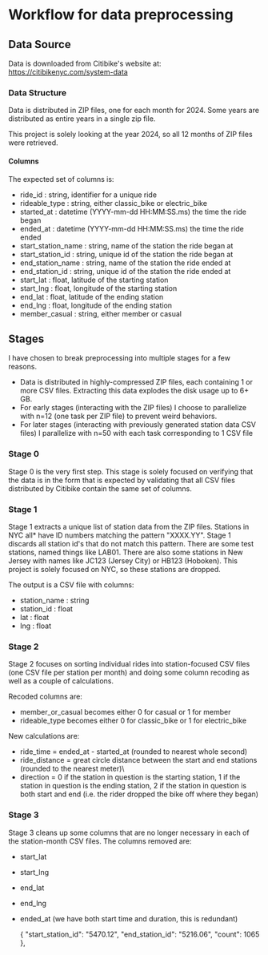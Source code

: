 # Workflow for data preprocessing

## Data Source
Data is downloaded from Citibike's website at: https://citibikenyc.com/system-data

### Data Structure
Data is distributed in ZIP files, one for each month for 2024. Some years are distributed as entire years in a single zip file.

This project is solely looking at the year 2024, so all 12 months of ZIP files were retrieved.

#### Columns
The expected set of columns is:  
- ride_id : string, identifier for a unique ride
- rideable_type : string, either classic_bike or electric_bike
- started_at : datetime (YYYY-mm-dd HH:MM:SS.ms) the time the ride began
- ended_at : datetime (YYYY-mm-dd HH:MM:SS.ms) the time the ride ended
- start_station_name : string, name of the station the ride began at
- start_station_id : string, unique id of the station the ride began at
- end_station_name : string, name of the station the ride ended at
- end_station_id : string, unique id of the station the ride ended at
- start_lat : float, latitude of the starting station
- start_lng : float, longitude of the starting station
- end_lat : float, latitude of the ending station
- end_lng : float, longitude of the ending station
- member_casual : string, either member or casual

## Stages
I have chosen to break preprocessing into multiple stages for a few reasons.  
- Data is distributed in highly-compressed ZIP files, each containing 1 or more CSV files. Extracting this data explodes the disk usage up to 6+ GB.
- For early stages (interacting with the ZIP files) I choose to parallelize with n=12 (one task per ZIP file) to prevent weird behaviors.
- For later stages (interacting with previously generated station data CSV files) I parallelize with n=50 with each task corresponding to 1 CSV file

### Stage 0
Stage 0 is the very first step. This stage is solely focused on verifying that the data is in the form that is expected by validating that all CSV files distributed by Citibike contain the same set of columns.

### Stage 1
Stage 1 extracts a unique list of station data from the ZIP files. Stations in NYC all* have ID numbers matching the pattern "XXXX.YY". Stage 1 discards all station id's that do not match this pattern. There are some test stations, named things like LAB01. There are also some stations in New Jersey with names like JC123 (Jersey City) or HB123 (Hoboken). This project is solely focused on NYC, so these stations are dropped.

The output is a CSV file with columns:
- station_name : string
- station_id : float
- lat : float
- lng : float

### Stage 2
Stage 2 focuses on sorting individual rides into station-focused CSV files (one CSV file per station per month) and doing some column recoding as well as a couple of calculations.

Recoded columns are:  
- member_or_casual becomes either 0 for casual or 1 for member
- rideable_type becomes either 0 for classic_bike or 1 for electric_bike

New calculations are:
- ride_time = ended_at - started_at (rounded to nearest whole second)
- ride_distance = great circle distance between the start and end stations (rounded to the nearest meter)\
- direction = 0 if the station in question is the starting station, 1 if the station in question is the ending station, 2 if the station in question is both start and end (i.e. the rider dropped the bike off where they began)

### Stage 3
Stage 3 cleans up some columns that are no longer necessary in each of the station-month CSV files. The columns removed are:  
- start_lat
- start_lng
- end_lat
- end_lng
- ended_at (we have both start time and duration, this is redundant)

    {
        "start_station_id": "5470.12",
        "end_station_id": "5216.06",
        "count": 1065
    },
